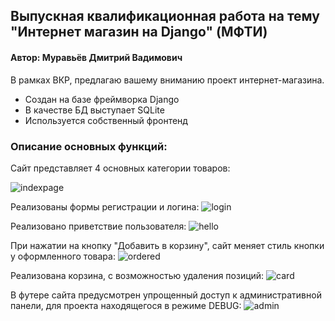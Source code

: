 ## Выпускная квалификационная работа на тему "Интернет магазин на Django" (МФТИ)

#### Автор: Муравьёв Дмитрий Вадимович

В рамках ВКР, предлагаю вашему вниманию проект интернет-магазина.

 - Создан на базе фреймворка Django
 - В качестве БД выступает SQLite
 - Используется собственный фронтенд

### Описание основных функций:
Сайт представляет 4 основных категории товаров:

![indexpage](https://im.wampi.ru/2022/08/19/2022-08-19_20-33-15.png)


Реализованы формы регистрации и логина:
![login](https://ie.wampi.ru/2022/08/19/2022-08-19_20-42-49.png)


Реализовано приветствие пользователя:
![hello](https://ie.wampi.ru/2022/08/19/2022-08-19_20-43-26.png)   


При нажатии на кнопку "Добавить в корзину", сайт меняет стиль кнопки у оформленного товара:
![ordered](https://ie.wampi.ru/2022/08/19/2022-08-19_20-44-03.png)


Реализована корзина, с возможностью удаления позиций:
![card](https://im.wampi.ru/2022/08/19/2022-08-19_20-44-39.png)


В футере сайта предусмотрен упрощенный доступ к административной панели, для проекта находящегося в режиме DEBUG:
![admin](https://im.wampi.ru/2022/08/19/2022-08-19_20-55-40.png)
